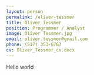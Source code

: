```yaml
---
layout: person
permalink: /oliver-tessmer
title: Oliver Tessmer
position: Programmer / Analyst
image: Oliver Tessmer.jpg
email: oliver.tessmer@gmail.com
phone: (517) 353-6767 
cv: Oliver_Tessmer_cv.docx
---
```


Hello world
